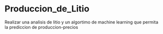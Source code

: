 # Produccion_de_Litio
Realizar una analisis de litio y un algortimo de machine learning que permita la prediccion de produccion-precios
